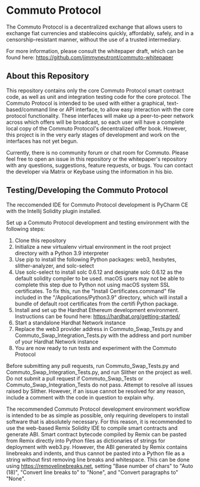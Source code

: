 # Commuto Protocol

The Commuto Protocol is a decentralized exchange that allows users to exchange fiat currencies and stablecoins quickly, 
affordably, safely, and in a censorship-resistant manner, without the use of a trusted intermediary.

For more information, please consult the whitepaper draft, which can be found here:
https://github.com/jimmyneutront/commuto-whitepaper

## About this Repository

This repository contains only the core Commuto Protocol smart contract code, as well as unit and integration testing 
code for the core protocol. The Commuto Protocol is intended to be used with either a graphical, text-based/command line
or API interface, to allow easy interaction with the core protocol functionality. These interfaces will make up a 
peer-to-peer network across which offers will be broadcast, so each user will have a complete local copy of the Commuto 
Protocol's decentralized offer book. However, this project is in the very early stages of development and work on the 
interfaces has not yet begun.

Currently, there is no community forum or chat room for Commuto. Please feel free to open an issue in this repository or
the whitepaper's repository with any questions, suggestions, feature requests, or bugs. You can contact the developer 
via Matrix or Keybase using the information in his bio.

## Testing/Developing the Commuto Protocol

The reccomended IDE for Commuto Protocol development is PyCharm CE with the Intellij Solidity plugin installed.

Set up a Commuto Protocol development and testing environment with the following steps:

1. Clone this repository
2. Initialize a new virtualenv virtual environment in the root project directory with a Python 3.9 interpreter
3. Use pip to install the following Python packages: web3, hexbytes, slither-analyzer, and solc-select
4. Use solc-select to install solc 0.6.12 and designate solc 0.6.12 as the default solidity compiler to be used. macOS 
users may not be able to complete this step due to Python not using macOS system SSL certificates. To fix this, run the
"Install Certificates.command" file included in the "/Applications/Python3.9" directory, which will install a bundle of
default root certificates from the certifi Python package.
5. Install and set up the Hardhat Ethereum development environment. Instructions can be found here: 
https://hardhat.org/getting-started/
6. Start a standalone Hardhat Network instance
7. Replace the web3 provider address in Commuto_Swap_Tests.py and Commuto_Swap_Integration_Tests.py with the address and
port number of your Hardhat Network instance
8. You are now ready to run tests and experiment with the Commuto Protocol

Before submitting any pull requests, run Commuto_Swap_Tests.py and Commuto_Swap_Integration_Tests.py, and run
Slither on the project as well. Do not submit a pull request if Commuto_Swap_Tests or Commuto_Swap_Integration_Tests do 
not pass. Attempt to resolve all issues raised by Slither. However, if an issue cannot be resolved for any reason, 
include a comment with the code in question to explain why.

The recommended Commuto Protocol development environment workflow is intended to be as simple as possible, only 
requiring developers to install software that is absolutely necessary. For this reason, it is recommended to use the 
web-based Remix Solidity IDE to compile smart contracts and generate ABI. Smart contract bytecode compiled by Remix can 
be pasted from Remix directly into Python files as dictionaries of strings for deployment with web3.py. However, the ABI
generated by Remix contains linebreaks and indents, and thus cannot be pasted into a Python file as a string without 
first removing line breaks and whitespace. This can be done using https://removelinebreaks.net, setting 
"Base number of chars" to "Auto (18)", "Convert line breaks to" to "None", and "Convert paragraphs to" "None".